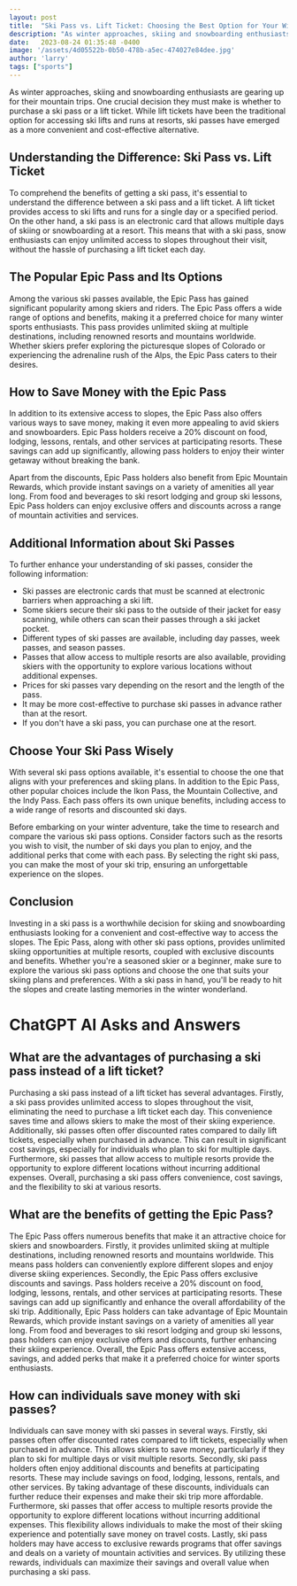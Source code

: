 ```yaml
---
layout: post
title:  "Ski Pass vs. Lift Ticket: Choosing the Best Option for Your Winter Adventure"
description: "As winter approaches, skiing and snowboarding enthusiasts are faced with a crucial decision - ski pass or lift ticket? While lift tickets have been the traditional option, ski passes have emerged as a more convenient and cost-effective alternative. In this article, we will explore the differences between ski passes and lift tickets, highlight the benefits of the popular Epic Pass, provide tips on saving money, and introduce other popular ski pass options. By the end, you'll be equipped with the knowledge to choose the best option for your winter adventure."
date:   2023-08-24 01:35:48 -0400
image: '/assets/4d05522b-0b50-478b-a5ec-474027e84dee.jpg'
author: 'larry'
tags: ["sports"]
---
```


As winter approaches, skiing and snowboarding enthusiasts are gearing up for their mountain trips. One crucial decision they must make is whether to purchase a ski pass or a lift ticket. While lift tickets have been the traditional option for accessing ski lifts and runs at resorts, ski passes have emerged as a more convenient and cost-effective alternative.

## Understanding the Difference: Ski Pass vs. Lift Ticket

To comprehend the benefits of getting a ski pass, it's essential to understand the difference between a ski pass and a lift ticket. A lift ticket provides access to ski lifts and runs for a single day or a specified period. On the other hand, a ski pass is an electronic card that allows multiple days of skiing or snowboarding at a resort. This means that with a ski pass, snow enthusiasts can enjoy unlimited access to slopes throughout their visit, without the hassle of purchasing a lift ticket each day.

## The Popular Epic Pass and Its Options

Among the various ski passes available, the Epic Pass has gained significant popularity among skiers and riders. The Epic Pass offers a wide range of options and benefits, making it a preferred choice for many winter sports enthusiasts. This pass provides unlimited skiing at multiple destinations, including renowned resorts and mountains worldwide. Whether skiers prefer exploring the picturesque slopes of Colorado or experiencing the adrenaline rush of the Alps, the Epic Pass caters to their desires.

## How to Save Money with the Epic Pass

In addition to its extensive access to slopes, the Epic Pass also offers various ways to save money, making it even more appealing to avid skiers and snowboarders. Epic Pass holders receive a 20% discount on food, lodging, lessons, rentals, and other services at participating resorts. These savings can add up significantly, allowing pass holders to enjoy their winter getaway without breaking the bank.

Apart from the discounts, Epic Pass holders also benefit from Epic Mountain Rewards, which provide instant savings on a variety of amenities all year long. From food and beverages to ski resort lodging and group ski lessons, Epic Pass holders can enjoy exclusive offers and discounts across a range of mountain activities and services.

## Additional Information about Ski Passes

To further enhance your understanding of ski passes, consider the following information:

- Ski passes are electronic cards that must be scanned at electronic barriers when approaching a ski lift.
- Some skiers secure their ski pass to the outside of their jacket for easy scanning, while others can scan their passes through a ski jacket pocket.
- Different types of ski passes are available, including day passes, week passes, and season passes.
- Passes that allow access to multiple resorts are also available, providing skiers with the opportunity to explore various locations without additional expenses.
- Prices for ski passes vary depending on the resort and the length of the pass.
- It may be more cost-effective to purchase ski passes in advance rather than at the resort.
- If you don't have a ski pass, you can purchase one at the resort.

## Choose Your Ski Pass Wisely

With several ski pass options available, it's essential to choose the one that aligns with your preferences and skiing plans. In addition to the Epic Pass, other popular choices include the Ikon Pass, the Mountain Collective, and the Indy Pass. Each pass offers its own unique benefits, including access to a wide range of resorts and discounted ski days.

Before embarking on your winter adventure, take the time to research and compare the various ski pass options. Consider factors such as the resorts you wish to visit, the number of ski days you plan to enjoy, and the additional perks that come with each pass. By selecting the right ski pass, you can make the most of your ski trip, ensuring an unforgettable experience on the slopes.

## Conclusion

Investing in a ski pass is a worthwhile decision for skiing and snowboarding enthusiasts looking for a convenient and cost-effective way to access the slopes. The Epic Pass, along with other ski pass options, provides unlimited skiing opportunities at multiple resorts, coupled with exclusive discounts and benefits. Whether you're a seasoned skier or a beginner, make sure to explore the various ski pass options and choose the one that suits your skiing plans and preferences. With a ski pass in hand, you'll be ready to hit the slopes and create lasting memories in the winter wonderland.


# ChatGPT AI Asks and Answers
## What are the advantages of purchasing a ski pass instead of a lift ticket?
Purchasing a ski pass instead of a lift ticket has several advantages. Firstly, a ski pass provides unlimited access to slopes throughout the visit, eliminating the need to purchase a lift ticket each day. This convenience saves time and allows skiers to make the most of their skiing experience. Additionally, ski passes often offer discounted rates compared to daily lift tickets, especially when purchased in advance. This can result in significant cost savings, especially for individuals who plan to ski for multiple days. Furthermore, ski passes that allow access to multiple resorts provide the opportunity to explore different locations without incurring additional expenses. Overall, purchasing a ski pass offers convenience, cost savings, and the flexibility to ski at various resorts.

## What are the benefits of getting the Epic Pass?
The Epic Pass offers numerous benefits that make it an attractive choice for skiers and snowboarders. Firstly, it provides unlimited skiing at multiple destinations, including renowned resorts and mountains worldwide. This means pass holders can conveniently explore different slopes and enjoy diverse skiing experiences. Secondly, the Epic Pass offers exclusive discounts and savings. Pass holders receive a 20% discount on food, lodging, lessons, rentals, and other services at participating resorts. These savings can add up significantly and enhance the overall affordability of the ski trip. Additionally, Epic Pass holders can take advantage of Epic Mountain Rewards, which provide instant savings on a variety of amenities all year long. From food and beverages to ski resort lodging and group ski lessons, pass holders can enjoy exclusive offers and discounts, further enhancing their skiing experience. Overall, the Epic Pass offers extensive access, savings, and added perks that make it a preferred choice for winter sports enthusiasts.

## How can individuals save money with ski passes?
Individuals can save money with ski passes in several ways. Firstly, ski passes often offer discounted rates compared to lift tickets, especially when purchased in advance. This allows skiers to save money, particularly if they plan to ski for multiple days or visit multiple resorts. Secondly, ski pass holders often enjoy additional discounts and benefits at participating resorts. These may include savings on food, lodging, lessons, rentals, and other services. By taking advantage of these discounts, individuals can further reduce their expenses and make their ski trip more affordable. Furthermore, ski passes that offer access to multiple resorts provide the opportunity to explore different locations without incurring additional expenses. This flexibility allows individuals to make the most of their skiing experience and potentially save money on travel costs. Lastly, ski pass holders may have access to exclusive rewards programs that offer savings and deals on a variety of mountain activities and services. By utilizing these rewards, individuals can maximize their savings and overall value when purchasing a ski pass.

